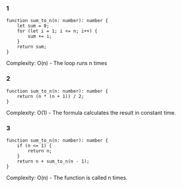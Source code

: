 ### 1
```
function sum_to_n(n: number): number {
    let sum = 0;
    for (let i = 1; i <= n; i++) {
        sum += i;
    }
    return sum;
}
```
Complexity: O(n) - The loop runs n times

### 2
```
function sum_to_n(n: number): number {
    return (n * (n + 1)) / 2;
}
```
Complexity: O(1) - The formula calculates the result in constant time.

### 3
```
function sum_to_n(n: number): number {
    if (n <= 1) {
        return n;
    }
    return n + sum_to_n(n - 1);
}
```
Complexity: O(n) - The function is called n times.